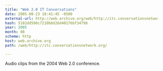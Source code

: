 ```yaml
---
title: "Web 2.0 IT Conversations"
date: 2005-08-23 18:41:45 -0500
external-url: http://web.archive.org/web/http://itc.conversationsnetwork.org/
hash: 5182dd590c7210b8d26d40176bf34798
year: 2005
month: 08
scheme: http
host: web.archive.org
path: /web/http://itc.conversationsnetwork.org/

---
```


Audio clips from the 2004 Web 2.0 conference.
